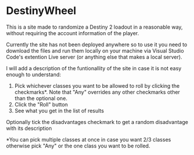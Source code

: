 # DestinyWheel
This is a site made to randomize a Destiny 2 loadout in a reasonable way, without requiring the account information of the player.

Currently the site has not been deployed anywhere so to use it you need to download the files and run them locally on your machine via Visual Studio Code's extention Live server (or anything else that makes a local server).

I will add a description of the funtionallity of the site in case it is not easy enough to understand:
1. Pick whichever classes you want to be allowed to roll by clicking the checkmarks*. Note that "Any" overrides any other checkmarks other than the optional one.
2. Click the "Roll" button
3. See what you get in the list of results

Optionally tick the disadvantages checkmark to get a random disadvantage with its description


*You can pick multiple classes at once in case you want 2/3 classes otherwise pick "Any" or the one class you want to be rolled. 
